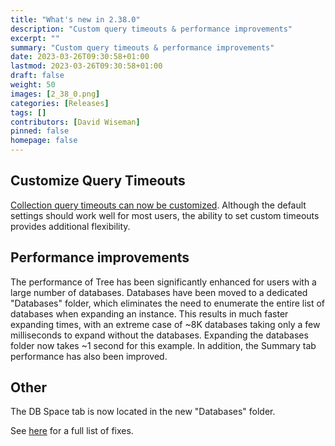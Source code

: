 ```yaml
---
title: "What's new in 2.38.0"
description: "Custom query timeouts & performance improvements"
excerpt: ""
summary: "Custom query timeouts & performance improvements"
date: 2023-03-26T09:30:58+01:00
lastmod: 2023-03-26T09:30:58+01:00
draft: false
weight: 50
images: [2_38_0.png]
categories: [Releases]
tags: []
contributors: [David Wiseman]
pinned: false
homepage: false
---
```

## Customize Query Timeouts

[Collection query timeouts can now be customized](/docs/help/query-timeout/).  Although the default settings should work well for most users, the ability to set custom timeouts provides additional flexibility.

## Performance improvements

The performance of Tree has been significantly enhanced for users with a large number of databases. Databases have been moved to a dedicated "Databases" folder, which eliminates the need to enumerate the entire list of databases when expanding an instance. This results in much faster expanding times, with an extreme case of ~8K databases taking only a few milliseconds to expand without the databases. Expanding the databases folder now takes ~1 second for this example. In addition, the Summary tab performance has also been improved.

## Other

The DB Space tab is now located in the new "Databases" folder.

See [here](https://github.com/trimble-oss/dba-dash/releases/tag/2.38.0) for a full list of fixes.
